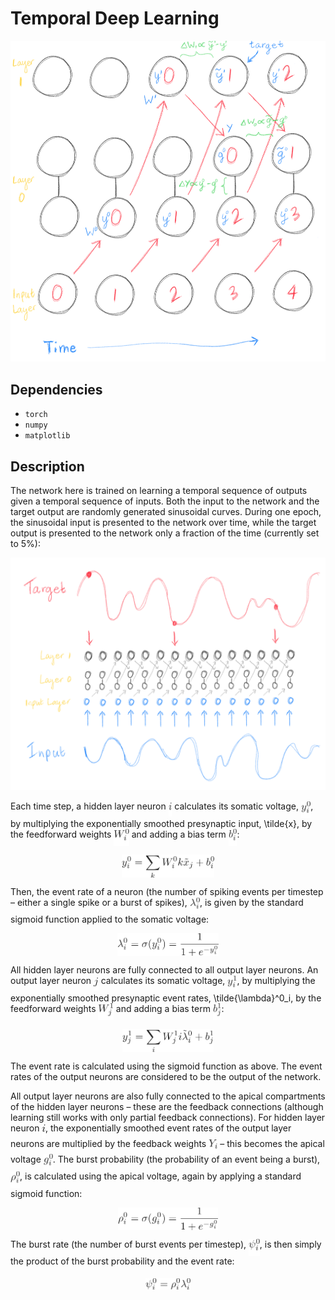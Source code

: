 # Temporal Deep Learning

![Network.png](Network.png)

## Dependencies

- `torch`
- `numpy`
- `matplotlib`

## Description

The network here is trained on learning a temporal sequence of outputs given a temporal sequence of inputs. Both the input to the network and the target output are randomly generated sinusoidal curves. During one epoch, the sinusoidal input is presented to the network over time, while the target output is presented to the network only a fraction of the time (currently set to 5%):

![InputTarget.png](InputTarget.png)

Each time step, a hidden layer neuron <img alt="$i$" src="svgs/77a3b857d53fb44e33b53e4c8b68351a.png?invert_in_darkmode" align=middle width="5.663295000000005pt" height="21.683310000000006pt"/> calculates its somatic voltage, <img alt="$y^0_i$" src="svgs/f2af248053c53d5e4aded4609f4db6d0.png?invert_in_darkmode" align=middle width="15.201780000000003pt" height="26.76201000000001pt"/>, by multiplying the exponentially smoothed presynaptic input, \tilde{x}, by the feedforward weights <img alt="$W^0_i$" src="svgs/c429624422db8204fe8d584d5e9f09a1.png?invert_in_darkmode" align=middle width="24.360930000000003pt" height="26.76201000000001pt"/> and adding a bias term <img alt="$b^0_i$" src="svgs/a4d801a7bcc5e60b7625a6f958bfeb0c.png?invert_in_darkmode" align=middle width="13.607385000000003pt" height="26.76201000000001pt"/>:

<p align="center"><img alt="$$&#10;y^0_i = \sum_{k} W^0_ik \tilde{x}_j + b^0_i&#10;$$" src="svgs/e96910b9f5e7f4a7501ead98c1ca3686.png?invert_in_darkmode" align=middle width="148.70327999999998pt" height="37.032104999999994pt"/></p>

Then, the event rate of a neuron (the number of spiking events per timestep – either a single spike or a burst of spikes), <img alt="$\lambda^0_i$" src="svgs/70c1a65cc59e7170bd9e167cbb90d4b0.png?invert_in_darkmode" align=middle width="16.141620000000003pt" height="26.76201000000001pt"/>, is given by the standard sigmoid function applied to the somatic voltage:

<p align="center"><img alt="$$&#10;\lambda^0_i = \sigma(y^0_i) = \frac{1}{1 + e^{-y^0_i}}&#10;$$" src="svgs/9e8679762c596281d50c1a51b8db4ac2.png?invert_in_darkmode" align=middle width="162.1191pt" height="36.055305pt"/></p>

All hidden layer neurons are fully connected to all output layer neurons. An output layer neuron <img alt="$j$" src="svgs/36b5afebdba34564d884d347484ac0c7.png?invert_in_darkmode" align=middle width="7.710483000000004pt" height="21.683310000000006pt"/> calculates its somatic voltage, <img alt="$y^1_i$" src="svgs/ec65b9fbdafb51436b6061d185b389f2.png?invert_in_darkmode" align=middle width="15.201780000000003pt" height="26.76201000000001pt"/>, by multiplying the exponentially smoothed presynaptic event rates, \tilde{\lambda}^0_i, by the feedforward weights <img alt="$W^1_j$" src="svgs/b30274615096949c0ec323c945eabb8d.png?invert_in_darkmode" align=middle width="24.360930000000003pt" height="26.76201000000001pt"/> and adding a bias term <img alt="$b^1_j$" src="svgs/8dc83b5c86c749277660452c65266788.png?invert_in_darkmode" align=middle width="13.607385000000003pt" height="26.76201000000001pt"/>:

<p align="center"><img alt="$$&#10;y^1_j = \sum_{i} W^1_ji \tilde{\lambda}^0_i + b^1_j&#10;$$" src="svgs/0f67aa8ddb9bbe8c69b960acdfdbcea6.png?invert_in_darkmode" align=middle width="145.93326pt" height="36.655409999999996pt"/></p>

The event rate is calculated using the sigmoid function as above. The event rates of the output neurons are considered to be the output of the network.

All output layer neurons are also fully connected to the apical compartments of the hidden layer neurons – these are the feedback connections (although learning still works with only partial feedback connections). For hidden layer neuron <img alt="$i$" src="svgs/77a3b857d53fb44e33b53e4c8b68351a.png?invert_in_darkmode" align=middle width="5.663295000000005pt" height="21.683310000000006pt"/>, the exponentially smoothed event rates of the output layer neurons are multiplied by the feedback weights <img alt="$Y_i$" src="svgs/c503cd3cc90b9dc8646daa73c42365ae.png?invert_in_darkmode" align=middle width="14.194290000000004pt" height="22.46574pt"/> – this becomes the apical voltage <img alt="$g^0_i$" src="svgs/bdc5fb8d47ccffcdde9d3ec1922a5517.png?invert_in_darkmode" align=middle width="14.982990000000003pt" height="26.76201000000001pt"/>. The burst probability (the probability of an event being a burst), <img alt="$\rho^0_i$" src="svgs/a88d749bd44de165525f4786ee7f9fce.png?invert_in_darkmode" align=middle width="15.051465000000004pt" height="26.76201000000001pt"/>, is calculated using the apical voltage, again by applying a standard sigmoid function:

<p align="center"><img alt="$$&#10;\rho^0_i = \sigma(g^0_i) = \frac{1}{1 + e^{-g^0_i}}&#10;$$" src="svgs/f723ab0a26fb7b223972de73b5522f43.png?invert_in_darkmode" align=middle width="160.55638499999998pt" height="36.055305pt"/></p>

The burst rate (the number of burst events per timestep), <img alt="$\psi^0_i$" src="svgs/a0e116627e1b7e56d2a311dbb6b99fba.png?invert_in_darkmode" align=middle width="17.850195000000003pt" height="26.76201000000001pt"/>, is then simply the product of the burst probability and the event rate:

<p align="center"><img alt="$$&#10;\psi^0_i = \rho^0_i \lambda^0_i&#10;$$" src="svgs/1f14ed810fe5e9d137662a53deaa6ff9.png?invert_in_darkmode" align=middle width="72.60462pt" height="18.266655pt"/></p>